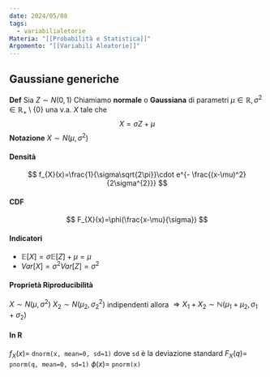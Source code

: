 ```yaml
---
date: 2024/05/08
tags:
  - variabilialetorie
Materia: "[[Probabilità e Statistica]]"
Argomento: "[[Variabili Aleatorie]]"
---
```

## Gaussiane generiche
**Def** Sia $Z \sim N(0,1)$ Chiamiamo **normale** o **Gaussiana** di parametri $\mu \in \mathbb{R},\,\sigma^{2} \in \mathbb{R}_{+}\setminus \{0\}$ una v.a. $X$ tale che
$$
X = \sigma Z + \mu
$$
**Notazione** $X \sim N(\mu, \sigma^2)$ 

#### Densità
$$
f_{X}(x)=\frac{1}{\sigma\sqrt{2\pi}}\cdot e^{- \frac{(x-\mu)^2}{2\sigma^{2}}} 
$$
#### CDF
 $$
F_{X}(x)=\phi(\frac{x-\mu}{\sigma})
$$
#### Indicatori
- $\mathbb{E}[X] = \sigma \mathbb{E}[Z] + \mu = \mu$
- $Var[X]=\sigma^{2}Var[Z] = \sigma^{2}$

#### Proprietà Riproducibilità
$X \sim N(\mu,\sigma^{2})$
$X_{2} \sim N(\mu_{2},\sigma^{2}_{2})$ indipendenti
allora
$\Rightarrow X_{1}+X_{2} \sim \mathbb{N}(\mu_{1}+ \mu_{2}, \sigma_{1}+\sigma_{2})$

#### In R
$f_{X}(x) =$ `dnorm(x, mean=0, sd=1)` dove `sd` è la deviazione standard
$F_{X}(q)=$ `pnorm(q, mean=0, sd=1)` 
$\phi(x) =$ `pnorm(x)`
 